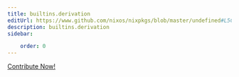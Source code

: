 ```yaml
---
title: builtins.derivation
editUrl: https://www.github.com/nixos/nixpkgs/blob/master/undefined#L5C1
description: builtins.derivation
sidebar:

    order: 0
---
```


<a href="https://www.github.com/nixos/nixpkgs/blob/master/undefined#L5C1">Contribute Now!</a>



